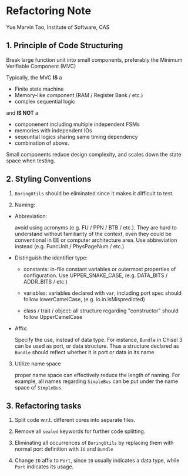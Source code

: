 # Refactoring Note
Yue Marvin Tao, Institute of Software, CAS

## 1. Principle of Code Structuring

Break large function unit into small components, preferably the
Minimum Verifiable Component (MVC)

Typically, the MVC **IS** a
- Finite state machine
- Memory-like component (RAM / Register Bank / etc.) 
- complex sequential logic

and **IS NOT** a
- componenent including multiple independent FSMs
- memories with independent IOs
- seqeuntial logics sharing same timing dependency
- combination of above.

Small components reduce design complexity, and scales down the state
space when testing.

## 2. Styling Conventions

1. `BoringUtils` should be eliminated since it makes it difficult to
   test.

2. Naming:

  - Abbreviation:
  
    avoid using acronyms (e.g. FU / PPN / BTB / etc.). They are hard to
    understand without familiarity of the context, even they could be
    conventional in EE or computer architecture area. Use abbreviation 
    instead (e.g. FuncUnit / PhysPageNum / etc.)

  - Distinguish the identifier type:

    * constants: in-file constant variables or outermost properties of
      configuration. Use UPPER_SNAKE_CASE, (e.g. DATA_BITS / ADDR_BITS /
      etc.)

    * variables: variables declared with `var`, including port spec
      should follow lowerCamelCase, (e.g. io.in.isMispredicted)

    * class / trait / object: all structure regarding "constructor"
      should follow UpperCamelCase

  - Affix:

    Specify the use, instead of data type. For instance, `Bundle` in
    Chisel 3 can be used as port, or data structure. Thus a structure
    declared as `Bundle` should reflect whether it is port or data
    in its name.

3. Utilize name space

   proper name space can effectively reduce the length of naming. For
   example, all names regarding `SimpleBus` can be put under the name
   space of `SimpleBus`.


## 3. Refactoring tasks

1. Split code w.r.t. different cores into separate files.

2. Remove all `sealed` keywords for further code splitting.

3. Eliminating all occurrences of `BoringUtils` by replacing them with 
   normal port definition with `IO` and `Bundle`

4. Change `IO` affix to `Port`, since `IO` usually indicates a data type,
   while `Port` indicates its usage.